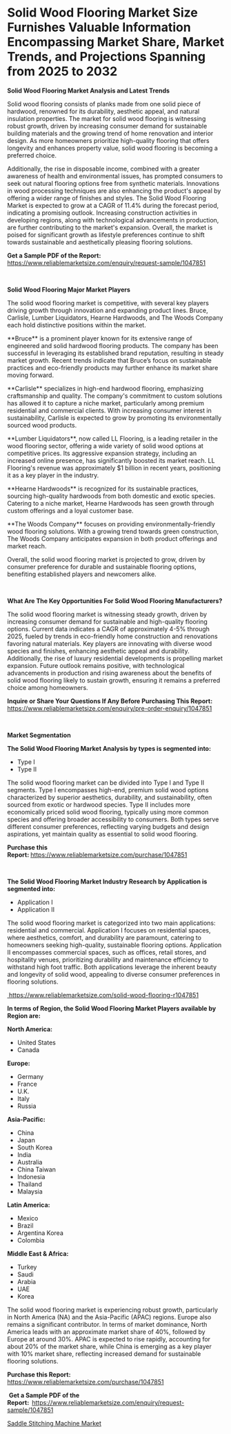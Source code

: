 <p><h1>Solid Wood Flooring Market Size Furnishes Valuable Information Encompassing Market Share, Market Trends, and Projections Spanning from 2025 to 2032</h1></p><p><strong>Solid Wood Flooring Market Analysis and Latest Trends</strong></p>
<p><p>Solid wood flooring consists of planks made from one solid piece of hardwood, renowned for its durability, aesthetic appeal, and natural insulation properties. The market for solid wood flooring is witnessing robust growth, driven by increasing consumer demand for sustainable building materials and the growing trend of home renovation and interior design. As more homeowners prioritize high-quality flooring that offers longevity and enhances property value, solid wood flooring is becoming a preferred choice.</p><p>Additionally, the rise in disposable income, combined with a greater awareness of health and environmental issues, has prompted consumers to seek out natural flooring options free from synthetic materials. Innovations in wood processing techniques are also enhancing the product's appeal by offering a wider range of finishes and styles. The Solid Wood Flooring Market is expected to grow at a CAGR of 11.4% during the forecast period, indicating a promising outlook. Increasing construction activities in developing regions, along with technological advancements in production, are further contributing to the market's expansion. Overall, the market is poised for significant growth as lifestyle preferences continue to shift towards sustainable and aesthetically pleasing flooring solutions.</p></p>
<p><strong>Get a Sample PDF of the Report:&nbsp;</strong> <a href="https://www.reliablemarketsize.com/enquiry/request-sample/1047851?utm_campaign=3351&utm_medium=2&utm_source=Github&utm_content=ia&utm_term=24032025&utm_id=solid-wood-flooring">https://www.reliablemarketsize.com/enquiry/request-sample/1047851</a></p>
<p>&nbsp;</p>
<p><strong>Solid Wood Flooring Major Market Players</strong></p>
<p><p>The solid wood flooring market is competitive, with several key players driving growth through innovation and expanding product lines. Bruce, Carlisle, Lumber Liquidators, Hearne Hardwoods, and The Woods Company each hold distinctive positions within the market.</p><p>**Bruce** is a prominent player known for its extensive range of engineered and solid hardwood flooring products. The company has been successful in leveraging its established brand reputation, resulting in steady market growth. Recent trends indicate that Bruce’s focus on sustainable practices and eco-friendly products may further enhance its market share moving forward.</p><p>**Carlisle** specializes in high-end hardwood flooring, emphasizing craftsmanship and quality. The company's commitment to custom solutions has allowed it to capture a niche market, particularly among premium residential and commercial clients. With increasing consumer interest in sustainability, Carlisle is expected to grow by promoting its environmentally sourced wood products.</p><p>**Lumber Liquidators**, now called LL Flooring, is a leading retailer in the wood flooring sector, offering a wide variety of solid wood options at competitive prices. Its aggressive expansion strategy, including an increased online presence, has significantly boosted its market reach. LL Flooring's revenue was approximately $1 billion in recent years, positioning it as a key player in the industry.</p><p>**Hearne Hardwoods** is recognized for its sustainable practices, sourcing high-quality hardwoods from both domestic and exotic species. Catering to a niche market, Hearne Hardwoods has seen growth through custom offerings and a loyal customer base.</p><p>**The Woods Company** focuses on providing environmentally-friendly wood flooring solutions. With a growing trend towards green construction, The Woods Company anticipates expansion in both product offerings and market reach.</p><p>Overall, the solid wood flooring market is projected to grow, driven by consumer preference for durable and sustainable flooring options, benefiting established players and newcomers alike.</p></p>
<p>&nbsp;</p>
<p><strong>What Are The Key Opportunities For Solid Wood Flooring Manufacturers?</strong></p>
<p><p>The solid wood flooring market is witnessing steady growth, driven by increasing consumer demand for sustainable and high-quality flooring options. Current data indicates a CAGR of approximately 4-5% through 2025, fueled by trends in eco-friendly home construction and renovations favoring natural materials. Key players are innovating with diverse wood species and finishes, enhancing aesthetic appeal and durability. Additionally, the rise of luxury residential developments is propelling market expansion. Future outlook remains positive, with technological advancements in production and rising awareness about the benefits of solid wood flooring likely to sustain growth, ensuring it remains a preferred choice among homeowners.</p></p>
<p><strong>Inquire or Share Your Questions If Any Before Purchasing This Report:</strong> <a href="https://www.reliablemarketsize.com/enquiry/pre-order-enquiry/1047851?utm_campaign=3351&utm_medium=2&utm_source=Github&utm_content=ia&utm_term=24032025&utm_id=solid-wood-flooring">https://www.reliablemarketsize.com/enquiry/pre-order-enquiry/1047851</a></p>
<p>&nbsp;</p>
<p><strong>Market Segmentation</strong></p>
<p><strong>The Solid Wood Flooring Market Analysis by types is segmented into:</strong></p>
<p><ul><li>Type I</li><li>Type II</li></ul></p>
<p><p>The solid wood flooring market can be divided into Type I and Type II segments. Type I encompasses high-end, premium solid wood options characterized by superior aesthetics, durability, and sustainability, often sourced from exotic or hardwood species. Type II includes more economically priced solid wood flooring, typically using more common species and offering broader accessibility to consumers. Both types serve different consumer preferences, reflecting varying budgets and design aspirations, yet maintain quality as essential to solid wood flooring.</p></p>
<p><strong>Purchase this Report:&nbsp;</strong><a href="https://www.reliablemarketsize.com/purchase/1047851?utm_campaign=3351&utm_medium=2&utm_source=Github&utm_content=ia&utm_term=24032025&utm_id=solid-wood-flooring">https://www.reliablemarketsize.com/purchase/1047851</a></p>
<p>&nbsp;</p>
<p><strong>The Solid Wood Flooring Market Industry Research by Application is segmented into:</strong></p>
<p><ul><li>Application I</li><li>Application II</li></ul></p>
<p><p>The solid wood flooring market is categorized into two main applications: residential and commercial. Application I focuses on residential spaces, where aesthetics, comfort, and durability are paramount, catering to homeowners seeking high-quality, sustainable flooring options. Application II encompasses commercial spaces, such as offices, retail stores, and hospitality venues, prioritizing durability and maintenance efficiency to withstand high foot traffic. Both applications leverage the inherent beauty and longevity of solid wood, appealing to diverse consumer preferences in flooring solutions.</p></p>
<p><a href="https://www.reliablemarketsize.com/solid-wood-flooring-r1047851?utm_campaign=3351&utm_medium=2&utm_source=Github&utm_content=ia&utm_term=24032025&utm_id=solid-wood-flooring">&nbsp;https://www.reliablemarketsize.com/solid-wood-flooring-r1047851</a></p>
<p><strong>In terms of Region, the Solid Wood Flooring Market Players available by Region are:</strong></p>
<p>
    <p> <strong> North America: </strong>
        <ul>
            <li>United States</li>
            <li>Canada</li>
        </ul>
        </p> 
    <p> <strong> Europe: </strong>
        <ul>
            <li>Germany</li>
            <li>France</li>
            <li>U.K.</li>
            <li>Italy</li>
            <li>Russia</li>
        </ul>
        </p> 
    <p> <strong> Asia-Pacific: </strong>
        <ul>
            <li>China</li>
            <li>Japan</li>
            <li>South Korea</li>
            <li>India</li>
            <li>Australia</li>
            <li>China Taiwan</li>
            <li>Indonesia</li>
            <li>Thailand</li>
            <li>Malaysia</li>
        </ul>
        </p> 
    <p> <strong> Latin America: </strong>
        <ul>
            <li>Mexico</li>
            <li>Brazil</li>
            <li>Argentina Korea</li>
            <li>Colombia</li>
        </ul>
        </p> 
    <p> <strong> Middle East & Africa: </strong>
        <ul>
            <li>Turkey</li>
            <li>Saudi</li>
            <li>Arabia</li>
            <li>UAE</li>
            <li>Korea</li>
        </ul>
    </p>
    </p>
<p><p>The solid wood flooring market is experiencing robust growth, particularly in North America (NA) and the Asia-Pacific (APAC) regions. Europe also remains a significant contributor. In terms of market dominance, North America leads with an approximate market share of 40%, followed by Europe at around 30%. APAC is expected to rise rapidly, accounting for about 20% of the market share, while China is emerging as a key player with 10% market share, reflecting increased demand for sustainable flooring solutions.</p></p>
<p><strong>Purchase this Report: </strong><a href="https://www.reliablemarketsize.com/purchase/1047851?utm_campaign=3351&utm_medium=2&utm_source=Github&utm_content=ia&utm_term=24032025&utm_id=solid-wood-flooring">https://www.reliablemarketsize.com/purchase/1047851</a></p>
<p>&nbsp;<strong>Get a Sample PDF of the Report:&nbsp;&nbsp;</strong><a href="https://www.reliablemarketsize.com/enquiry/request-sample/1047851?utm_campaign=3351&utm_medium=2&utm_source=Github&utm_content=ia&utm_term=24032025&utm_id=solid-wood-flooring">https://www.reliablemarketsize.com/enquiry/request-sample/1047851</a></p>
<p><strong></strong></p>
<p><p><a href="https://github.com/vassihucz/Market-Research-Report-List-1/blob/main/saddle-stitching-machine-market.md?utm_campaign=3351&utm_medium=2&utm_source=Github&utm_content=ia&utm_term=24032025&utm_id=solid-wood-flooring">Saddle Stitching Machine Market</a></p></p>